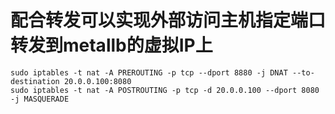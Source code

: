 # 配合转发可以实现外部访问主机指定端口转发到metallb的虚拟IP上
```shell
sudo iptables -t nat -A PREROUTING -p tcp --dport 8880 -j DNAT --to-destination 20.0.0.100:8080
sudo iptables -t nat -A POSTROUTING -p tcp -d 20.0.0.100 --dport 8080 -j MASQUERADE
```